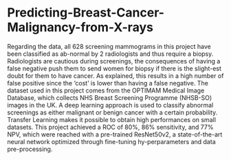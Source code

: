 # Predicting-Breast-Cancer-Malignancy-from-X-rays
Regarding the data, all 628 screening mammograms in this project have been classified as ab-normal by 2 radiologists and thus require a biopsy. Radiologists are cautious during screenings, the consequences of having a false negative push them to send women for biopsy if there is the slight-est doubt for them to have cancer. As explained, this results in a high number of false positive since the ‘cost’ is lower than having a false negative. The dataset used in this project comes from the OPTIMAM Medical Image Database, which collects NHS Breast Screening Programme (NHSB-SO) images in the UK.  A deep learning approach is used to classify abnormal screenings as either malignant or benign cancer with a certain probability. Transfer Learning makes it possible to obtain high performances on small datasets. This project achieved a ROC of 80%, 86% sensitivity, and 77% NPV, which were reached with a pre-trained ResNet50v2, a state-of-the-art neural network optimized through fine-tuning hy-perparameters and data pre-processing.
